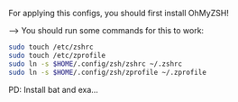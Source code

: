 For applying this configs, you should first install OhMyZSH!

--> You should run some commands for this to work:
```bash
sudo touch /etc/zshrc
sudo touch /etc/zprofile
sudo ln -s $HOME/.config/zsh/zshrc ~/.zshrc
sudo ln -s $HOME/.config/zsh/zprofile ~/.zprofile
```

PD: Install bat and exa...
